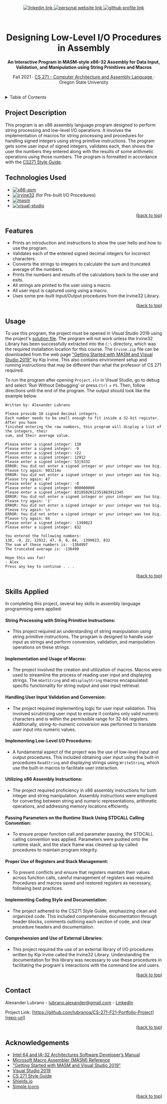 <!-- Improved compatibility of back to top link: See: https://github.com/othneildrew/Best-README-Template/pull/73 -->
<a name="readme-top"></a>

<!-- Centered title section -->
<div align="center">
  <!-- Badges -->
  <p>
    <a href="www.linkedin.com/in/lubrano-alexander">
      <img src="https://img.shields.io/badge/LinkedIn-0A66C2?style=for-the-badge&logo=linkedin" alt="linkedin link" />
    </a>
    <a href="https://lubranoa.github.io">
      <img src="https://img.shields.io/badge/Personal_Site-47b51b?style=for-the-badge" alt="personal website link" />
    </a>
    <a href="https://github.com/lubranoa">
      <img src="https://img.shields.io/badge/GitHub-8A2BE2?style=for-the-badge&logo=github" alt="github profile link" />
    </a>
  </p>
  <br />
  <!-- Titles and Subtitles -->
  <h1 align="center">Designing Low-Level I/O Procedures in Assembly</h1>
  <p align="center">
    <b>An Interactive Program in MASM-style x86-32 Assembly for Data Input, Validation, and Manipulation using String Primitives and Macros</b>
  </p>
  <p align="center">
    Fall 2021 · <a href="https://ecampus.oregonstate.edu/soc/ecatalog/ecoursedetail.htm?subject=CS&coursenumber=271&termcode=ALL">CS 271 - Computer Architecture and Assembly Language </a> · Oregon State University
  </p>
  <br />
</div>

<!-- Table of Contents -->
<details>
  <summary>Table of Contents</summary>
    
  - [Project Description](#project-description)
  - [Technologies Used](#technologies-used)
  - [Features](#features)
  - [Usage](#usage)
  - [Skills Applied](#skills-applied)
    - [String Processing](#string-processing-with-string-primitive-instructions)
    - [Macro Implementation](#implementation-and-usage-of-macros)
    - [Input Validation and Conversion](#handling-user-input-validation-and-conversion)
    - [Implementing Low-level I/O Procedures](#implementing-low-level-io-procedures)
    - [x86 Instructions](#utilizing-x86-assembly-instructions)
    - [Passing Parameters on Runtime Stack](#passing-parameters-on-the-runtime-stack-using-stdcall-calling-convention)
    - [Register Use and Stack Management](#proper-use-of-registers-and-stack-management)
    - [Coding Style and Documentation](#implementing-coding-style-and-documentation)
    - [External Libraries](#comprehension-and-use-of-external-libraries)
  - [Contact](#contact)
  - [Acknowledgements](#acknowledgements)

</details>

<!-- Project Description -->
## Project Description
This program is an x86 assembly language program designed to perform string processing and low-level I/O operations. It involves the implementation of macros for string processing and procedures for handling signed integers using string primitive instructions. The program gets some user input of signed integers, validates each, then shows the user the numbers they entered along with the results of some arithmetic operations using those numbers. The program is formatted in accordance with the [CS271 Style Guide](/docs/CS271%20Style%20Guide.pdf).

<!-- Technologies Used -->
## Technologies Used
   - [![x86-asm][x86-asm]][x86-asm-url]
   - [![irvine32][irvine32]][irvine32-url] (for Pre-built I/O Procedures)
   - [![masm][masm]][masm-url]
   - [![visual-studio][visual-studio]][visual-studio-url]

<p align="right">(<a href="#readme-top">back to top</a>)</p>

<!-- Features -->
## Features
  - Prints an introduction and instructions to show the user hello and how to use the program.
  - Validates each of the entered signed decimal integers for incorrect characters.
  - Converts the strings to integers to calculate the sum and truncated average of the numbers.
  - Prints the numbers and results of the calculations back to the user and exits.
  - All strings are printed to the user using a macro.
  - All user input is captured using using a macro.
  - Uses some pre-built Input/Output procedures from the Irvine32 Library.

<p align="right">(<a href="#readme-top">back to top</a>)</p>

<!-- Usage -->
## Usage
To use this program, the project must be opened in Visual Studio 2019 using the project's [solution file](/Project.sln). The program will not work unless the Irvine32 Library has been successfully extracted into the `C:\` directory, which was the required installation location for this course. The `Irvine.zip` file can be downloaded from the web page ["Getting Started with MASM and Visual Studio 2019"][asm-irvine-url] by Kip Irvine. This also contains environment setup and running instructions that may be different than what the professor of CS 271 required.

To run the program after opening `Project.sln` in Visual Studio, go to debug and select 'Run Without Debugging' or press `Ctrl` + `F5`. Then, follow directions until the end of the program. The output should look like the example below.

```
Written by: Alexander Lubrano

Please provide 10 signed decimal integers.
Each number needs to be small enough to fit inside a 32-bit register. After you have
finished entering the raw numbers, this program will display a list of the integers, their
sum, and their average value.

Please enter a signed integer: 138
Please enter a signed integer: -9
Please enter a signed integer: +22
Please enter a signed integer: 12912
Please enter a signed integer: 53j9332
ERROR: You did not enter a signed integer or your integer was too big.
Please try again: 903214o
ERROR: You did not enter a signed integer or your integer was too big.
Please try again: 47
Please enter a signed integer: -0
Please enter a signed integer: 000000000
Please enter a signed integer: 8318502012351883912345
ERROR: You did not enter a signed integer or your integer was too big.
Please try again: '1'
ERROR: You did not enter a signed integer or your integer was too big.
Please try again: \n
ERROR: You did not enter a signed integer or your integer was too big.
Please try again: 84
Please enter a signed integer: -1399023
Please enter a signed integer: 832

You entered the following numbers:
138, -9, 22, 12912, 47, 0, 0, 84, -1399023, 832
The sum of these numbers is: -1384997
The truncated average is: -138499

Hope this was fun!
- Alex
Press any key to continue . . .
```

<p align="right">(<a href="#readme-top">back to top</a>)</p>

<!-- Skills Applied -->
## Skills Applied
In completing this project, several key skills in assembly language programming were applied:

#### String Processing with String Primitive Instructions:
  - This project required an understanding of string manipulation using string primitive instructions. The program is designed to handle user input as strings and perform conversion, validation, and manipulation operations on these strings.

#### Implementation and Usage of Macros:
  - The project involved the creation and utilization of macros. Macros were used to streamline the process of reading user input and displaying strings. The `mGetString` and `mDisplayString` macros encapsulated specific functionality for string output and user input retrieval.

#### Handling User Input Validation and Conversion:
  - The project required implementing logic for user input validation. This involved scrutinizing user input to ensure it contains only valid numeric characters and is within the permissible range for 32-bit registers. Additionally, string-to-numeric conversion was performed to translate user input into numeric values.

#### Implementing Low-Level I/O Procedures:
  - A fundamental aspect of the project was the use of low-level input and output procedures. This included obtaining user input using the built-in procedures `ReadString` and displaying strings using `WriteString`, which use the built-in macros to facilitate user interaction.

#### Utilizing x86 Assembly Instructions:
  - The project required proficiency in x86 assembly instructions for both integer and string manipulation. Assembly instructions were employed for converting between string and numeric representations, arithmetic operations, and addressing memory locations efficiently.

#### Passing Parameters on the Runtime Stack Using STDCALL Calling Convention:
  - To ensure proper function call and parameter passing, the STDCALL calling convention was applied. Parameters were pushed onto the runtime stack, and the stack frame was cleaned up by called procedures to maintain program integrity.

#### Proper Use of Registers and Stack Management:
  - To prevent conflicts and ensure that registers maintain their values across function calls, careful management of registers was required. Procedures and macros saved and restored registers as necessary, following best practices.

#### Implementing Coding Style and Documentation:
  - The project adhered to the CS271 Style Guide, emphasizing clean and organized code. This included comprehensive documentation through header blocks, comments outlining each section of code, and clear procedure headers and documentation.

#### Comprehension and Use of External Libraries:
  - This project required the use of an external library of I/O procedures written by Kip Irvine called the Irvine32 Library. Understanding the documentation for this library was necessary to use these procedures in facilitating the program's interactions with the command line and users.

<p align="right">(<a href="#readme-top">back to top</a>)</p>

<!-- Contact -->
## Contact
Alexander Lubrano - [lubrano.alexander@gmail.com][email] - [LinkedIn][linkedin-url]

Project Link: [https://github.com/lubranoa/CS-271-F21-Portfolio-Project][repo-url]

<p align="right">(<a href="#readme-top">back to top</a>)</p>

<!-- Acknowledgements -->
## Acknowledgements
  - [Intel 64 and IA-32 Architectures Software Developer’s Manual][ia-32-man-url]
  - [Microsoft Macro Assembler (MASM) Reference][masm-url]
  - ["Getting Started with MASM and Visual Studio 2019"][asm-irvine-url]
  - [Visual Studio 2019][vs-url]
  - [CS 271 Style Guide](/docs/CS271%20Style%20Guide.pdf)
  - [Shields.io][shields-url]
  - [Simple Icons][icons-url]

<p align="right">(<a href="#readme-top">back to top</a>)</p>

<!-- Markdown links -->
<!-- https://www.markdownguide.org/basic-syntax/#reference-style-links -->
[x86-asm]: https://img.shields.io/badge/x86--32_Assembly_Language-grey?style=for-the-badge
[x86-asm-url]: https://www.intel.com/content/www/us/en/content-details/782158/intel-64-and-ia-32-architectures-software-developer-s-manual-combined-volumes-1-2a-2b-2c-2d-3a-3b-3c-3d-and-4.html?wapkw=intel%2064%20and%20ia-32%20architectures%20software%20developer%27s%20manual&docid=782159

[masm]: https://img.shields.io/badge/Microsoft_Macro_Assembler_(MASM)-grey?style=for-the-badge
[masm-url]: https://learn.microsoft.com/en-us/cpp/assembler/masm/microsoft-macro-assembler-reference?view=msvc-170

[visual-studio]: https://img.shields.io/badge/Visual_Studio_2019-grey?style=for-the-badge&logo=visualstudio&logoColor=5C2D91
[visual-studio-url]: https://visualstudio.microsoft.com/

[irvine32]: https://img.shields.io/badge/Irvine32_Library-grey?style=for-the-badge
[irvine32-url]: http://www.asmirvine.com/gettingStartedVS2019/index.htm

[ia-32-man-url]: https://www.intel.com/content/www/us/en/content-details/782158/intel-64-and-ia-32-architectures-software-developer-s-manual-combined-volumes-1-2a-2b-2c-2d-3a-3b-3c-3d-and-4.html?wapkw=intel%2064%20and%20ia-32%20architectures%20software%20developer%27s%20manual&docid=782159
[asm-irvine-url]: http://www.asmirvine.com/gettingStartedVS2019/index.htm
[vs-url]: https://visualstudio.microsoft.com/
[shields-url]: https://shields.io/
[icons-url]: https://simpleicons.org/

[email]: mailto:lubrano.alexander@gmail.com
[linkedin-url]: www.linkedin.com/in/lubrano-alexander
[repo-url]: https://github.com/lubranoa/CS-271-F21-Portfolio-Project